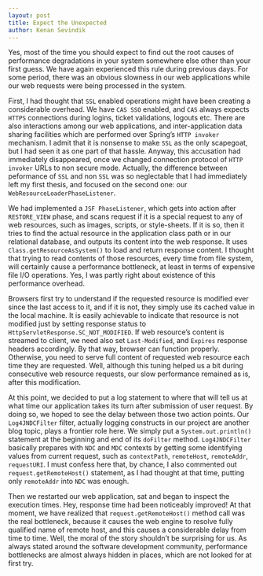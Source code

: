```yaml
---
layout: post
title: Expect the Unexpected
author: Kenan Sevindik
---
```

Yes, most of the time you should expect to find out the root causes of performance degradations in your system somewhere 
else other than your first guess. We have again experienced this rule during previous days. For some period, there was an 
obvious slowness in our web applications while our web requests were being processed in the system.

First, I had thought that `SSL` enabled operations might have been creating a considerable overhead. We have `CAS SSO` 
enabled, and `CAS` always expects `HTTPS` connections during logins, ticket validations, logouts etc. There are also 
interactions among our web applications, and inter-application data sharing facilities which are performed over Spring’s 
`HTTP invoker` mechanism. I admit that it is nonsense to make `SSL` as the only scapegoat, but I had seen it as one part 
of that hassle. Anyway, this accusation had immediately disappeared, once we changed connection protocol of `HTTP invoker` 
URLs to non secure mode. Actually, the difference between peformance of `SSL` and non `SSL` was so neglectable that I had 
immediately left my first thesis, and focused on the second one: our `WebResourceLoaderPhaseListener`.

We had implemented a `JSF PhaseListener`, which gets into action after `RESTORE_VIEW` phase, and scans request if it is 
a special request to any of web resources, such as images, scripts, or style-sheets. If it is so, then it tries to find 
the actual resource in the application class path or in our relational database, and outputs its content into the web 
response. It uses `Class.getResourceAsSystem()` to load and return response content. I thought that trying to read 
contents of those resources, every time from file system, will certainly cause a performance bottleneck, at least in 
terms of expensive file I/O operations. Yes, I was partly right about existence of this performance overhead.

Browsers first try to understand if the requested resource is modified ever since the last access to it, and if it is not, 
they simply use its cached value in the local machine. It is easily achievable to indicate that resource is not modified 
just by setting response status to `HttpServletResponse.SC_NOT_MODIFIED`. If web resource’s content is streamed to client, 
we need also set `Last-Modified`, and `Expires` response headers accordingly. By that way, browser can function properly. 
Otherwise, you need to serve full content of requested web resource each time they are requested. Well, although this 
tuning helped us a bit during consecutive web resource requests, our slow performance remained as is, after this modification.

At this point, we decided to put a log statement to where that will tell us at what time our application takes its turn 
after submission of user request. By doing so, we hoped to see the delay between those two action points. Our `Log4JNDCFilter` 
filter, actually logging constructs in our project are another blog topic, plays a frontier role here. We simply put a 
`System.out.println()` statement at the beginning and end of its `doFilter` method. `Log4JNDCFilter` basically prepares 
with `NDC` and `MDC` contexts by getting some identifying values from current request, such as `contextPath`, `remoteHost`, 
`remoteAddr`, `requestURI`. I must confess here that, by chance, I also commented out `request.getRemoteHost()` statement, 
as I had thought at that time, putting only `remoteAddr` into `NDC` was enough.

Then we restarted our web application, sat and began to inspect the execution times. Hey, response time had been 
noticeably improved! At that moment, we have realized that `request.getRemoteHost()` method call was the real bottleneck, 
because it causes the web engine to resolve fully qualified name of remote host, and this causes a considerable delay 
from time to time. Well, the moral of the story shouldn’t be surprising for us. As always stated around the software 
development community, performance bottlenecks are almost always hidden in places, which are not looked for at first try.
